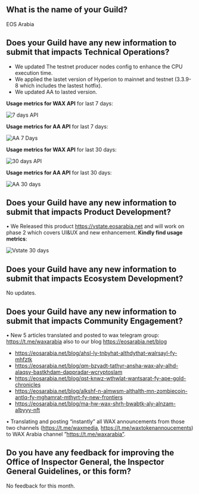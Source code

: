## What is the name of your Guild?

EOS Arabia

## Does your Guild have any new information to submit that impacts Technical Operations?

- We updated The testnet producer nodes config to enhance the CPU execution time.
- We  applied the lastet version of Hyperion to mainnet and testnet (3.3.9-8 which includes the lastest hotfix).
- We updated AA to lasted version.


**Usage metrics for WAX API** for last 7 days:

![7 days API](https://github.com/EOS-Arabia/waxguilds/assets/47085785/92ab528c-704f-4a63-9b18-6135bf3b0050)

**Usage metrics for AA API** for last 7 days:

![AA 7 Days](https://github.com/EOS-Arabia/waxguilds/assets/47085785/6e600de6-7587-490a-b5d9-bd4436ece1b4)


**Usage metrics for WAX API** for last 30 days:

![30 days API](https://github.com/EOS-Arabia/waxguilds/assets/47085785/92a3b271-91bc-4a9e-9402-2bf69b81e9c0)

**Usage metrics for AA API** for last 30 days:

  
![AA 30 days](https://github.com/EOS-Arabia/waxguilds/assets/47085785/a9a34967-d166-4db3-bbd1-ecc7a32391c3)

 
## Does your Guild have any new information to submit that impacts Product Development?

• We Released this product  https://vstate.eosarabia.net and will work on phase 2 which covers UI&UX and new enhancement.
  **Kindly find usage metrics**:
  
 ![Vstate 30 days](https://github.com/EOS-Arabia/waxguilds/assets/47085785/37351159-7a18-4c11-9233-842daa4254fe)



## Does your Guild have any new information to submit that impacts Ecosystem Development?

No updates.

## Does your Guild have any new information to submit that impacts Community Engagement?

•	New 5 articles translated and posted to wax telegram group: https://t.me/waxarabia also to our blog https://eosarabia.net/blog


- https://eosarabia.net/blog/ahsl-ly-tnbyhat-althdythat-walrsayl-fy-mhfztk
- https://eosarabia.net/blog/qm-bzyadt-tathyr-ansha-wax-aly-alhd-alaqsy-bastkhdam-dappradar-wcryptoslam
- https://eosarabia.net/blog/qst-knwz-wthwlat-wantsarat-fy-ape-gold-chronicles
- https://eosarabia.net/blog/alkshf-n-almwsm-althalth-mn-zombiecoin-antlq-fy-mghamrat-mthyrt-fy-new-frontiers
- https://eosarabia.net/blog/ma-hw-wax-shrh-bwabtk-aly-alnzam-albyyy-nft


•	Translating and posting “instantly” all WAX announcements from those two channels (https://t.me/waxmedia, https://t.me/waxtokenannoucements) to WAX Arabia channel   ”https://t.me/waxarabia”. 


## Do you have any feedback for improving the Office of Inspector General, the Inspector General Guidelines, or this form?

No feedback for this month.	
